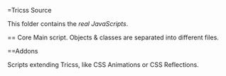 =Tricss Source

This folder contains the _real JavaScripts_.


== Core
Main script. Objects & classes are separated into different files.


==Addons

Scripts extending Tricss, like CSS Animations or CSS Reflections.